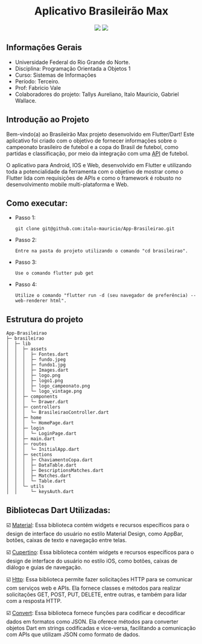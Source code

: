 <div align="center">
<h1>Aplicativo Brasileirão Max</h1>
 <div>
  <img src="https://img.shields.io/badge/dart-%230175C2.svg?style=for-the-badge&logo=dart&logoColor=white"/>
 <img src="https://img.shields.io/badge/Flutter-%2302569B.svg?style=for-the-badge&logo=Flutter&logoColor=white"/>
</div>
</div>

## Informações Gerais

* Universidade Federal do Rio Grande do Norte.
* Disciplina: Programação Orientada a Objetos 1
* Curso: Sistemas de Informações
* Período: Terceiro.
* Prof: Fabricio Vale
* Colaboradores do projeto: Tallys Aureliano, Italo Mauricio, Gabriel Wallace.

## Introdução ao Projeto

Bem-vindo(a) ao Brasileirão Max projeto desenvolvido em Flutter/Dart! Este aplicativo foi criado com o objetivo de fornecer informações sobre o campeonato brasileiro de futebol e a copa do Brasil de futebol, como partidas e classificação, por meio da integração com uma [API](https://api-futebol.com.br/) de futebol.

O aplicativo para Android, IOS e Web, desenvolvido em Flutter e utilizando toda a potencialidade da ferramenta com o objetivo de mostrar como o Flutter lida com requisições de APIs e como o framework é robusto no desenvolvimento mobile multi-plataforma e Web.

## Como executar:

* Passo 1:
      
      git clone git@github.com:italo-mauricio/App-Brasileirao.git
    
* Passo 2:

      Entre na pasta do projeto utilizando o comando "cd brasileirao".
      
* Passo 3:
      
      Use o comando flutter pub get
      
* Passo 4:

      Utilize o comando "flutter run -d (seu navegador de preferência) --web-renderer html".

## Estrutura do projeto
```
App-Brasileirao
├─ brasileirao
│  ├─ lib
│  │  ├─ assets
│  │  │  ├─ Fontes.dart
│  │  │  ├─ fundo.jpeg
│  │  │  ├─ fundo1.jpg
│  │  │  ├─ Images.dart
│  │  │  ├─ logo.png
│  │  │  ├─ logo1.png
│  │  │  ├─ logo_campeonato.png
│  │  │  └─ logo_vintage.png
│  │  ├─ components
│  │  │  └─ Drawer.dart
│  │  ├─ controllers
│  │  │  └─ BrasileiraoController.dart
│  │  ├─ home
│  │  │  └─ HomePage.dart
│  │  ├─ login
│  │  │  └─ LoginPage.dart
│  │  ├─ main.dart
│  │  ├─ routes
│  │  │  └─ InitialApp.dart
│  │  ├─ sections
│  │  │  ├─ ChaviamentoCopa.dart
│  │  │  ├─ DataTable.dart
│  │  │  ├─ DescriptionsMatches.dart
│  │  │  ├─ Matches.dart
│  │  │  └─ Table.dart
│  │  └─ utils
│  │     └─ keysAuth.dart
```
## Bibliotecas Dart Utilizadas:

:ballot_box_with_check: [Material](https://api.flutter.dev/flutter/material/MaterialApp-class.html): Essa biblioteca contém widgets e recursos específicos para o design de interface do usuário no estilo Material Design, como AppBar, botões, caixas de texto e navegação entre telas.

:ballot_box_with_check: [Cupertino](https://api.flutter.dev/flutter/cupertino/cupertino-library.html): Essa biblioteca contém widgets e recursos específicos para o design de interface do usuário no estilo iOS, como botões, caixas de diálogo e guias de navegação.

:ballot_box_with_check: [Http](https://pub.dev/packages/http): Essa biblioteca permite fazer solicitações HTTP para se comunicar com serviços web e APIs. Ela fornece classes e métodos para realizar solicitações GET, POST, PUT, DELETE, entre outras, e também para lidar com a resposta HTTP.

:ballot_box_with_check: [Convert](https://api.dart.dev/stable/3.0.3/dart-convert/dart-convert-library.html): Essa biblioteca fornece funções para codificar e decodificar dados em formatos como JSON. Ela oferece métodos para converter objetos Dart em strings codificadas e vice-versa, facilitando a comunicação com APIs que utilizam JSON como formato de dados. 

